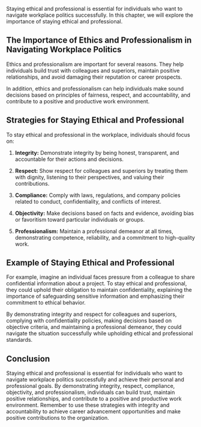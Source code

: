 
Staying ethical and professional is essential for individuals who want to navigate workplace politics successfully. In this chapter, we will explore the importance of staying ethical and professional.

The Importance of Ethics and Professionalism in Navigating Workplace Politics
-----------------------------------------------------------------------------

Ethics and professionalism are important for several reasons. They help individuals build trust with colleagues and superiors, maintain positive relationships, and avoid damaging their reputation or career prospects.

In addition, ethics and professionalism can help individuals make sound decisions based on principles of fairness, respect, and accountability, and contribute to a positive and productive work environment.

Strategies for Staying Ethical and Professional
-----------------------------------------------

To stay ethical and professional in the workplace, individuals should focus on:

1. **Integrity:** Demonstrate integrity by being honest, transparent, and accountable for their actions and decisions.

2. **Respect:** Show respect for colleagues and superiors by treating them with dignity, listening to their perspectives, and valuing their contributions.

3. **Compliance:** Comply with laws, regulations, and company policies related to conduct, confidentiality, and conflicts of interest.

4. **Objectivity:** Make decisions based on facts and evidence, avoiding bias or favoritism toward particular individuals or groups.

5. **Professionalism:** Maintain a professional demeanor at all times, demonstrating competence, reliability, and a commitment to high-quality work.

Example of Staying Ethical and Professional
-------------------------------------------

For example, imagine an individual faces pressure from a colleague to share confidential information about a project. To stay ethical and professional, they could uphold their obligation to maintain confidentiality, explaining the importance of safeguarding sensitive information and emphasizing their commitment to ethical behavior.

By demonstrating integrity and respect for colleagues and superiors, complying with confidentiality policies, making decisions based on objective criteria, and maintaining a professional demeanor, they could navigate the situation successfully while upholding ethical and professional standards.

Conclusion
----------

Staying ethical and professional is essential for individuals who want to navigate workplace politics successfully and achieve their personal and professional goals. By demonstrating integrity, respect, compliance, objectivity, and professionalism, individuals can build trust, maintain positive relationships, and contribute to a positive and productive work environment. Remember to use these strategies with integrity and accountability to achieve career advancement opportunities and make positive contributions to the organization.


